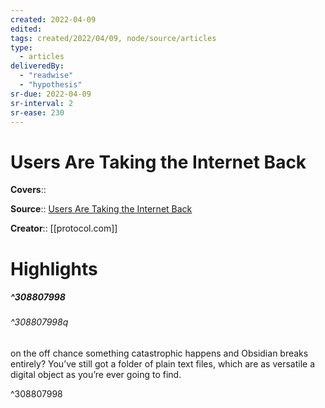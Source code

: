 ```yaml
---
created: 2022-04-09
edited:
tags: created/2022/04/09, node/source/articles
type: 
  - articles
deliveredBy: 
  - "readwise"
  - "hypothesis"
sr-due: 2022-04-09
sr-interval: 2
sr-ease: 230
---
```

# Users Are Taking the Internet Back

**Covers**:: 

**Source**:: [Users Are Taking the Internet Back](https://www.protocol.com/newsletters/sourcecode/users-take-internet-back)

**Creator**:: [[protocol.com]]

# Highlights
##### ^308807998



###### ^308807998q

on the off chance something catastrophic happens and Obsidian breaks entirely? You’ve still got a folder of plain text files, which are as versatile a digital object as you’re ever going to find. 

^308807998

